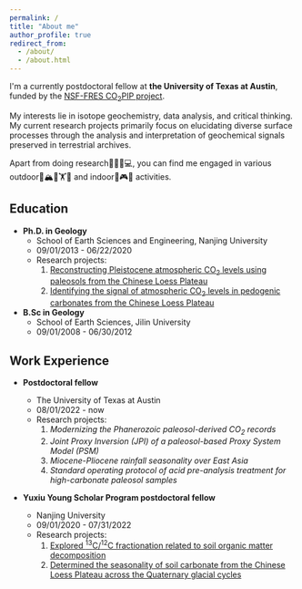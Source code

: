 ```yaml
---
permalink: /
title: "About me"
author_profile: true
redirect_from: 
  - /about/
  - /about.html
---
```


I'm a currently postdoctoral fellow at **the University of Texas at Austin**, funded by the [NSF-FRES CO<sub>2</sub>PIP project](https://paleo-co2.org/co2pip).   

My interests lie in isotope geochemistry, data analysis, and critical thinking. My current research projects primarily focus on elucidating diverse surface processes through the analysis and interpretation of geochemical signals preserved in terrestrial archives.

Apart from doing research🧐🧪🔬💻, you can find me engaged in various outdoor🥾🏔️🛶🏋🏀 and indoor🎥🎮🥘 activities. 

Education
------
  - **Ph.D. in Geology**
    - School of Earth Sciences and Engineering, Nanjing University
    - 09/01/2013 - 06/22/2020
    - Research projects:
        1. [Reconstructing Pleistocene atmospheric CO<sub>2</sub> levels using paleosols from the Chinese Loess Plateau](https://doi.org/10.1038/s41467-019-12357-5) 
        2. [Identifying the signal of atmospheric CO<sub>2</sub> levels in pedogenic carbonates from the Chinese Loess Plateau](https://doi.org/10.1130/G47241.1) 
  - **B.Sc in Geology**
    - School of Earth Sciences, Jilin University
    - 09/01/2008 - 06/30/2012

Work Experience
------
  - **Postdoctoral fellow**
    - The University of Texas at Austin
    - 08/01/2022 - now
    - Research projects:
        1. *Modernizing the Phanerozoic paleosol-derived CO<sub>2</sub> records* 
        2. *Joint Proxy Inversion (JPI) of a paleosol-based Proxy System Model (PSM)* 
        3. *Miocene-Pliocene rainfall seasonality over East Asia*
        4. *Standard operating protocol of acid pre-analysis treatment for high-carbonate paleosol samples* 

  - **Yuxiu Young Scholar Program postdoctoral fellow**
    - Nanjing University
    - 09/01/2020 - 07/31/2022
    - Research projects:
        1. [Explored <sup>13</sup>C/<sup>12</sup>C fractionation related to soil organic matter decomposition](https://doi.org/10.1029/2021GL093407)
        2. [Determined the seasonality of soil carbonate from the Chinese Loess Plateau across the Quaternary glacial cycles](https://www.sciencedirect.com/science/article/pii/S0277379123000562) 
